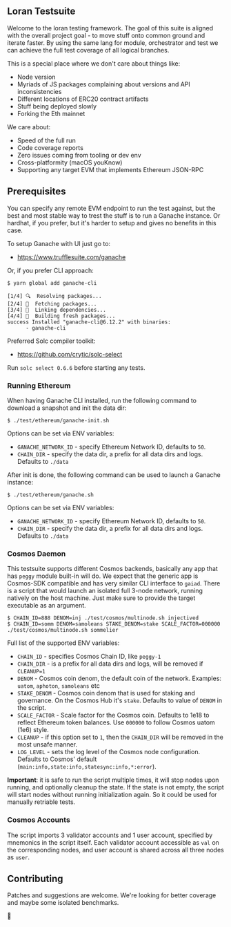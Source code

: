 ## Loran Testsuite

Welcome to the loran testing framework. The goal of this suite is aligned with the overall project goal - to move stuff onto common ground and iterate faster.
By using the same lang for module, orchestrator and test we can achieve the full test coverage of all logical branches.

This is a special place where we don't care about things like:
* Node version
* Myriads of JS packages complaining about versions and API inconsistencies
* Different locations of ERC20 contract artifacts
* Stuff being deployed slowly
* Forking the Eth mainnet

We care about:
* Speed of the full run
* Code coverage reports
* Zero issues coming from tooling or dev env
* Cross-platformity (macOS youKnow)
* Supporting any target EVM that implements Ethereum JSON-RPC

## Prerequisites

You can specify any remote EVM endpoint to run the test against, but the best and most stable way to trest the stuff is to run a Ganache instance. Or hardhat, if you prefer, but it's harder to setup and gives no benefits in this case.

To setup Ganache with UI just go to:
* https://www.trufflesuite.com/ganache

Or, if you prefer CLI approach:
```
$ yarn global add ganache-cli

[1/4] 🔍  Resolving packages...
[2/4] 🚚  Fetching packages...
[3/4] 🔗  Linking dependencies...
[4/4] 🔨  Building fresh packages...
success Installed "ganache-cli@6.12.2" with binaries:
      - ganache-cli
```

Preferred Solc compiler toolkit:
* https://github.com/crytic/solc-select

Run `solc select 0.6.6` before starting any tests.

### Running Ethereum

When having Ganache CLI installed, run the following command to download a snapshot and init the data dir:

```
$ ./test/ethereum/ganache-init.sh
```

Options can be set via ENV variables:

* `GANACHE_NETWORK_ID` - specify Ethereum Network ID, defaults to `50`.
* `CHAIN_DIR` - specify the data dir, a prefix for all data dirs and logs. Defaults to `./data`

After init is done, the following command can be used to launch a Ganache instance:

```
$ ./test/ethereum/ganache.sh
```

Options can be set via ENV variables:

* `GANACHE_NETWORK_ID` - specify Ethereum Network ID, defaults to `50`.
* `CHAIN_DIR` - specify the data dir, a prefix for all data dirs and logs. Defaults to `./data`

### Cosmos Daemon

This testsuite supports different Cosmos backends, basically any app that has `peggy` module built-in will do. We expect that the generic app is Cosmos-SDK compatible and has very similar CLI interface to `gaiad`. There is a script that would launch an isolated full 3-node network, running natively on the host machine. Just make sure to provide the target executable as an argument.

```
$ CHAIN_ID=888 DENOM=inj ./test/cosmos/multinode.sh injectived
$ CHAIN_ID=somm DENOM=samoleans STAKE_DENOM=stake SCALE_FACTOR=000000 ./test/cosmos/multinode.sh sommelier
```

Full list of the supported ENV variables:
* `CHAIN_ID` - specifies Cosmos Chain ID, like `peggy-1`
* `CHAIN_DIR` - is a prefix for all data dirs and logs, will be removed if `CLEANUP=1`
* `DENOM` - Cosmos coin denom, the default coin of the network. Examples: `uatom`, `aphoton`, `samoleans` etc
* `STAKE_DENOM` - Cosmos coin denom that is used for staking and governance. On the Cosmos Hub it's `stake`. Defaults to value of `DENOM` in the script.
* `SCALE_FACTOR` - Scale factor for the Cosmos coin. Defaults to 1e18 to reflect Ethereum token balances. Use `000000` to follow Cosmos uatom (1e6) style.
* `CLEANUP` - if this option set to `1`, then the `CHAIN_DIR` will be removed in the most unsafe manner.
* `LOG_LEVEL` - sets the log level of the Cosmos node configuration. Defaults to Cosmos' default (`main:info,state:info,statesync:info,*:error`).

**Important**: it is safe to run the script multiple times, it will stop nodes upon running, and optionally cleanup the state. If the state is not empty, the script will start nodes without running initialization again. So it could be used for manually retriable tests.

### Cosmos Accounts

The script imports 3 validator accounts and 1 user account, specified by mnemonics in the script itself. Each validator account accessible as `val` on the corresponding nodes, and user account is shared across all three nodes as `user`.

## Contributing

Patches and suggestions are welcome. We're looking for better coverage and maybe some isolated benchmarks.

🍻
